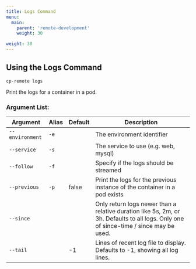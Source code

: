 ```yaml
---
title: Logs Command
menu:
  main:
    parent: 'remote-development'
    weight: 30

weight: 30
---
```

## Using the Logs Command

```
cp-remote logs
```

Print the logs for a container in a pod.

### Argument List:

Argument | Alias | Default | Description
---------|-------|---------|------------
`--environment` | `-e` |       | The environment identifier
`--service`     | `-s` |       | The service to use (e.g. web, mysql)
`--follow`      | `-f` |       | Specify if the logs should be streamed
`--previous`    | `-p` | false | Print the logs for the previous instance of the container in a pod exists
`--since`       |      |       | Only return logs newer than a relative duration like 5s, 2m, or 3h. Defaults to all logs. Only one of since-time / since may be used.
`--tail`        |      | -1    | Lines of recent log file to display. Defaults to -1, showing all log lines.
